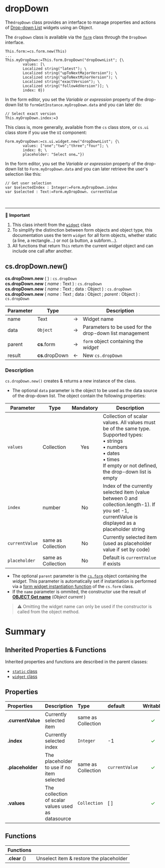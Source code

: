 # dropDown

The`dropDown` class provides an interface to manage properties and actions of [Drop-down List](https://developer.4d.com/docs/20/FormObjects/dropdownListOverview) widgets using an Object.

The `dropDown` class is available via the [`form`](form.md#objects) class through the `DropDown` interface.

```4d
This.form:=cs.form.new(This)
...
This.myDropDown:=This.form.DropDown("dropDownList"; {\		values: [\		Localized string("latest"); \		Localized string("upToNextMajorVersion"); \		Localized string("upToNextMinorVersion"); \		Localized string("exactVersion"); \		Localized string("follow4dVersion")]; \		index: 0})
```

In the form editor, you set the *Variable or expression* property of the drop-down list to `formGetInstance.myDropDown.data` and you can later do:

```4d
// Select exact version
This.myDropDown.index:=3
```

This class is, more generally, available from the `cs` class store, or `cs.ui` class store if you use the `UI` component:

```4d
Form.myDropDown:=cs.ui.widget.new("dropDownList"; {\		values: ["one";"two";"three";"four"]; \		index: 0; \		placeholder: "Select one…"})
```

In the form editor, you set the *Variable or expression* property of the drop-down list to `Form.myDropDown.data` and you can later retrieve the user's selection like this:
```4d
// Get user selection
var $selectedIndex : Integer:=Form.myDropDown.index
var $selected : Text:=Form.myDropDown. currentValue
```
<br>
<hr>

📌 <b>Important</b>

1. This class inherit from the [`widget`](widget.md) class
2. To simplify the distinction between form objects and object type, this documentation uses the term `widget` for all form objects, whether static (a line, a rectangle…) or not (a button, a subform…).
3. All functions that return `This` return the current *widget* object and can include one call after another. 


## <a name="Constructor">cs.dropDown.new()</a>

**cs.dropDown.new** ( ) : `cs.dropDown`
<br>**cs.dropDown.new** ( *name* : Text ) : `cs.dropDown`
<br>**cs.dropDown.new** ( *name* : Text ; data : Object ) : `cs.dropDown`
<br>**cs.dropDown.new** ( *name* : Text ; data : Object ; *parent* : Object ) : `cs.dropDown`

|Parameter|Type||Description|
|---|---|---|---|
| name | Text | -> | Widget name |
| data | `Object` | -> | Parameters to be used for the drop-down list management |
| parent | **cs**.form | -> | `form` object containing the *widget* |
| result | **cs**.dropDown | <- | New `cs.dropDown`

### Description

`cs.dropDown.new()` creates & returns a new instance of the class.
 
 * The optional `data` parameter is the object to be used as the data source of the drop-down list. The object contain the following properties:

|Parameter|Type| Mandatory |Description|
|---|---|:---:|---|
`values` | Collection | Yes | Collection of scalar values. All values must be of the same type. Supported types:<br>• strings<br>• numbers<br>• dates<br>• times<br>If empty or not defined, the drop-down list is empty
`index` | number | No | Index of the currently selected item (value between 0 and collection.length-1). If you set -1, currentValue is displayed as a placeholder string
`currentValue` | same as Collection | No | Currently selected item (used as placeholder value if set by code)
`placeholder` | same as Collection | No | Default is `currentValue` if exists
  
 * The optional `parent` parameter is the [`cs.form`](form.md) object containing the *widget*. This parameter is automatically set if instantiation is performed via a [form widget instantiation function](form.md#objects) of the `cs.form` class.
* If the `name` parameter is ommited, the constructor use the result of **[OBJECT Get name](https://doc.4d.com/4Dv19/4D/19/OBJECT-Get-name.301-5392401.en.html)** (_Object current_ )

> ⚠️ Omitting the widget name can only be used if the constructor is called from the object method.

# Summary

## <a name="Inherited">Inherited Properties & Functions</a>

Inherited properties and functions are described in the parent classes:

* [`static` class](static.md)
* [`widget` class](widget.md)

## <a name="Properties">Properties</a>

|Properties|Description|Type|default|Writable|
|:----------|:-----------|:-----------|:-----------|:-----------:| 
|**.currentValue** | Currently selected item | same as Collection |  | <font color="green">✓</font>
|**.index** | Currently selected index | `Integer` | -1 | <font color="green">✓</font>
|**.placeholder** | The placeholder to use if no item selected | same as Collection | `currentValue` | <font color="green">✓</font>
|**.values** | The collection of scalar values used as datasource| `Collection` | [ ] | <font color="green">✓</font>

## <a name="Functions">Functions</a>

| Functions | |
|:-------- |:------ | 
|.**clear** () | Unselect item & restore the placeholder
